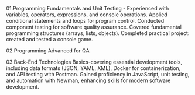 01.Programming Fundamentals and Unit Testing - Experienced with variables, operators, expressions, and console operations. Applied conditional statements and loops for program control. Conducted component testing for software quality assurance. Covered fundamental programming structures (arrays, lists, objects). Completed practical project: created and tested a console game.

02.Programming Advanced for QA

03.Back-End Technologies Basics-covering essential development tools, including data formats (JSON, YAML, XML), Docker for containerization, and API testing with Postman. Gained proficiency in JavaScript, unit testing, and automation with Newman, enhancing skills for modern software development.



